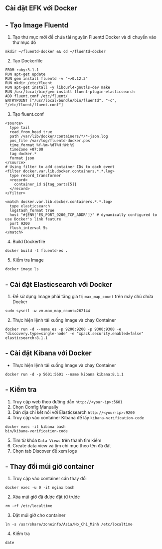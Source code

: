 ## **Cài đặt EFK với Docker**
## - Tạo Image Fluentd
1. Tạo thư mục mới để chứa tài nguyên Fluentd Docker và di chuyển vào thư mục đó
```console
mkdir ~/fluentd-docker && cd ~/fluentd-docker
```
2. Tạo Dockerfile
```console
FROM ruby:3.1.1
RUN apt-get update
RUN gem install fluentd -v "~>0.12.3"
RUN mkdir /etc/fluent
RUN apt-get install -y libcurl4-gnutls-dev make
RUN /usr/local/bin/gem install fluent-plugin-elasticsearch
ADD fluent.conf /etc/fluent/
ENTRYPOINT ["/usr/local/bundle/bin/fluentd", "-c", "/etc/fluent/fluent.conf"]
```
3. Tạo fluent.conf
```console
<source>
  type tail
  read_from_head true
  path /var/lib/docker/containers/*/*-json.log
  pos_file /var/log/fluentd-docker.pos
  time_format %Y-%m-%dT%H:%M:%S
  timezone +07:00
  tag docker.*
  format json
</source>
# Using filter to add container IDs to each event
<filter docker.var.lib.docker.containers.*.*.log>
  type record_transformer
  <record>
    container_id ${tag_parts[5]}
  </record>
</filter>

<match docker.var.lib.docker.containers.*.*.log>
  type elasticsearch
  logstash_format true
  host "#{ENV['ES_PORT_9200_TCP_ADDR']}" # dynamically configured to use Docker's link feature
  port 9200
  flush_interval 5s
</match>
```
4. Build Dockerfile
```console
docker build -t fluentd-es .
```
5. Kiểm tra Image
```console
docker image ls
```
## - Cài đặt Elasticsearch với Docker
1. Để sử dụng Image phải tăng giá trị `max_map_count` trên máy chủ chứa Docker
```console
sudo sysctl -w vm.max_map_count=262144
```
2. Thực hiện lệnh tải xuống Image và chạy Container
```console
docker run -d --name es -p 9200:9200 -p 9300:9300 -e "discovery.type=single-node" -e "xpack.security.enabled=false" elasticsearch:8.1.1
```
## - Cài đặt Kibana với Docker
- Thực hiện lệnh tải xuống Image và chạy Container
```console
docker run -d -p 5601:5601 --name kibana kibana:8.1.1
```
## - Kiểm tra 
1. Truy cập web theo đường dẫn `http://<your-ip>:5601`
2. Chọn Config Manually
3. Dán địa chỉ kết nối với Elasticsearch `http://<your-ip>:9200`
4. Truy cập vào container Kibana để lấy `kibana-verification-code`
```console
docker exec -it kibana bash
bin/kibana-verification-code
```
5. Tìm từ khóa `Data Views` trên thanh tìm kiếm
6. Create data view và tìm chỉ mục theo tên đã đặt
7. Chọn tab Discover để xem logs
## - Thay đổi múi giờ container
1. Truy cập vào container cần thay đổi
```console
docker exec -u 0 -it nginx bash
```
2. Xóa múi giờ đã được đặt từ trước
```console
rm -rf /etc/localtime
```
3. Đặt múi giờ cho container
```console
ln -s /usr/share/zoneinfo/Asia/Ho_Chi_Minh /etc/localtime
```
4. Kiểm tra
```console
date
```
